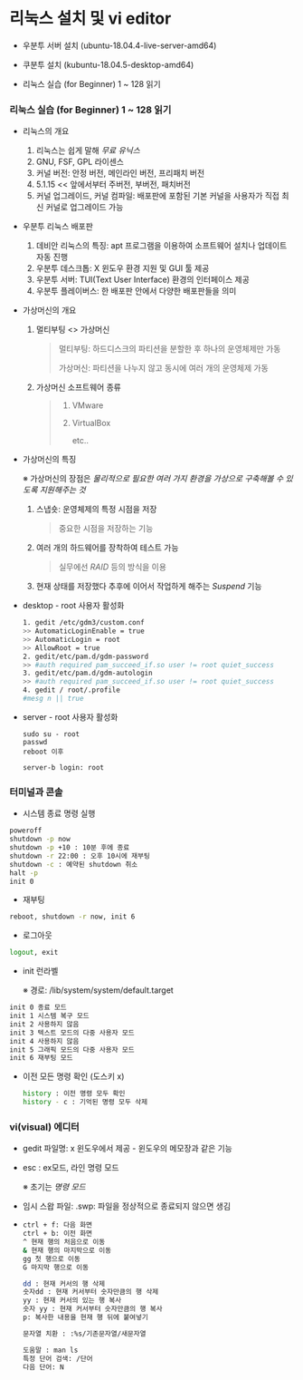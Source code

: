 # 리눅스 설치 및 vi editor



* 우분투 서버 설치 (ubuntu-18.04.4-live-server-amd64)
* 쿠분투 설치 (kubuntu-18.04.5-desktop-amd64)

* 리눅스 실습 (for Beginner) 1 ~ 128 읽기



### 리눅스 실습 (for Beginner) 1 ~ 128 읽기



* 리눅스의 개요
  1. 리눅스는 쉽게 말해 *무료 유닉스*
  2. GNU, FSF, GPL 라이센스
  3. 커널 버전: 안정 버전, 메인라인 버전, 프리패치 버전
  4. 5.1.15 << 앞에서부터 주버전, 부버전, 패치버전
  5. 커널 업그레이드, 커널 컴파일: 배포판에 포함된 기본 커널을 사용자가 직접 최신 커널로 업그레이드 가능



* 우분투 리눅스 배포판
  1. 데비안 리눅스의 특징: apt 프로그램을 이용하여 소프트웨어 설치나 업데이트 자동 진행
  2. 우분투 데스크톱: X 윈도우 환경 지원 및 GUI 툴 제공
  3. 우분투 서버: TUI(Text User Interface) 환경의 인터페이스 제공
  4. 우분투 플레이버스: 한 배포판 안에서 다양한 배포판들을 의미



* 가상머신의 개요

  1. 멀티부팅 <> 가상머신

     >멀티부팅: 하드디스크의 파티션을 분할한 후 하나의 운영체제만 가동
     >
     >가상머신: 파티션을 나누지 않고 동시에 여러 개의 운영체제 가동

  2. 가상머신 소프트웨어 종류

     > 1. VMware
     >
     > 2. VirtualBox
     >
     >    etc..



* 가상머신의 특징

  ※ 가상머신의 장점은 *물리적으로 필요한 여러 가지 환경을 가상으로 구축해볼 수 있도록 지원해주는 것*

  1. 스냅숏: 운영체제의 특정 시점을 저장

     > 중요한 시점을 저장하는 기능

  2. 여러 개의 하드웨어를 장착하여 테스트 가능

     > 실무에선 *RAID* 등의 방식을 이용

  3. 현재 상태를 저장했다 추후에 이어서 작업하게 해주는 *Suspend* 기능



* desktop - root 사용자 활성화

  ```bash
  1. gedit /etc/gdm3/custom.conf
  >> AutomaticLoginEnable = true
  >> AutomaticLogin = root
  >> AllowRoot = true
  2. gedit/etc/pam.d/gdm-password
  >> #auth required pam_succeed_if.so user != root quiet_success
  3. gedit/etc/pam.d/gdm-autologin
  >> #auth required pam_succeed_if.so user != root quiet_success
  4. gedit / root/.profile
  #mesg n || true
  ```



* server  - root 사용자 활성화

  ```
  sudo su - root
  passwd
  reboot 이후
  
  server-b login: root
  ```

  

### 터미널과 콘솔

* 시스템 종료 명령 실행

```bash
poweroff
shutdown -p now
shutdown -p +10 : 10분 후에 종료
shutdown -r 22:00 : 오후 10시에 재부팅
shutdown -c : 예약된 shutdown 취소
halt -p
init 0
```

* 재부팅

```bash
reboot, shutdown -r now, init 6
```

* 로그아웃

```bash
logout, exit
```

* init 런라벨

  ※ 경로: /lib/system/system/default.target

```bash
init 0 종료 모드
init 1 시스템 복구 모드
init 2 사용하지 않음
init 3 텍스트 모드의 다중 사용자 모드
init 4 사용하지 않음
init 5 그래픽 모드의 다중 사용자 모드
init 6 재부팅 모드 
```

* 이전 모든 명령 확인 (도스키 x)

  ```bash
  history : 이전 명령 모두 확인
  history - c : 기억된 명령 모두 삭제
  
  ```



### vi(visual) 에디터

* gedit 파일명: x 윈도우에서 제공 - 윈도우의 메모장과 같은 기능

* esc : ex모드, 라인 명령 모드

  ※ 초기는 *명령 모드*

* 임시 스왑 파일: .swp: 파일을 정상적으로 종료되지 않으면 생김

* ```bash
  ctrl + f: 다음 화면
  ctrl + b: 이전 화면
  ^ 현재 행의 처음으로 이동
  & 현재 행의 마지막으로 이동
  gg 첫 행으로 이동
  G 마지막 행으로 이동
  
  dd : 현재 커서의 행 삭제
  숫자dd : 현재 커서부터 숫자만큼의 행 삭제
  yy : 현재 커서의 있는 행 복사
  숫자 yy : 현재 커서부터 숫자만큼의 행 복사
  p: 복사한 내용을 현재 행 뒤에 붙여넣기
  
  문자열 치환 : :%s/기존문자열/새문자열
  
  도움말 : man ls
  특정 단어 검색: /단어
  다음 단어: N
  ```